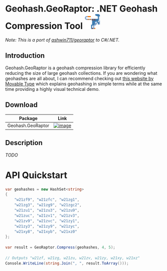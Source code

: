 # Geohash.GeoRaptor: .NET Geohash Compression Tool <img src="https://raw.githubusercontent.com/andrerav/Geohash.GeoRaptor/main/media/logo/logo.png" width="48">
_Note: This is a port of [ashwin711/georaptor](https://github.com/ashwin711/georaptor) to C#/.NET._

## Introduction
Geohash.GeoRaptor is a geohash compression library for efficiently reducing the size of large geohash collections. If you are wondering what geohashes are all about, I can recommend checking out [this website by Movable Type](https://www.movable-type.co.uk/scripts/geohash.html) which explains geohashing in simple terms while at the same time providing a highly visual technical demo.

## Download
| Package | Link |
| ------- | ---- | 
| Geohash.GeoRaptor | [![image](https://img.shields.io/nuget/v/Geohash.GeoRaptor.svg)](https://www.nuget.org/packages/Geohash.GeoRaptor/) |

## Description

_TODO_

# API Quickstart
```csharp
var geohashes = new HashSet<string>
{
    "w21zf9", "w21zfc", "w21zg1",
    "w21zg3", "w21zg9", "w21zgc2",
    "w21zu1", "w21zu3", "w21zu9",
    "w21zuc", "w21zv1", "w21zv3",
    "w21zv9", "w21zvc", "w21zy1",
    "w21zy3", "w21zy9", "w21zyc",
    "w21xy8", "w21xyb", "w21xz0"
};

var result = GeoRaptor.Compress(geohashes, 4, 5);

// Outputs "w21zf, w21zg, w21zu, w21zv, w21zy, w21xy, w21xz"
Console.WriteLine(string.Join(", ", result.ToArray()));
```


